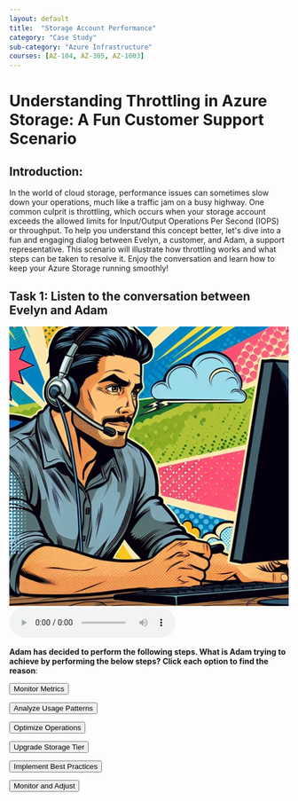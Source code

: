 ```yaml
---
layout: default
title:  "Storage Account Performance"
category: "Case Study"
sub-category: "Azure Infrastructure"
courses: [AZ-104, AZ-305, AZ-1003]
---
```

# Understanding Throttling in Azure Storage: A Fun Customer Support Scenario

## Introduction:

In the world of cloud storage, performance issues can sometimes slow down your operations, much like a traffic jam on a busy highway. One common culprit is throttling, which occurs when your storage account exceeds the allowed limits for Input/Output Operations Per Second (IOPS) or throughput. To help you understand this concept better, let's dive into a fun and engaging dialog between Evelyn, a customer, and Adam, a support representative. This scenario will illustrate how throttling works and what steps can be taken to resolve it. Enjoy the conversation and learn how to keep your Azure Storage running smoothly!


## Task 1: Listen to the conversation between Evelyn and Adam
<a href="./images/cc1.png">
  <img src="./images/cc1.png" alt="Evelyn talking to Adam over the phone">
</a>
<br>
<audio controls>
  <source src=" /iengage/project-files/case-study/Azure Infrastructure/videos/storageperformance.m4a" type="audio/mpeg"> 
  Your browser does not support the audio element.
</audio>


**Adam has decided to perform the following steps. What is Adam trying to achieve by performing the below steps? Click each option to find the reason**: 

   <button onclick="toggleSolution('solution1')">Monitor Metrics</button>
   <div id="solution1" style="display:none;">
     <p>The rep will start by checking the Azure Monitor metrics for the storage account, focusing on IOPS and throughput usage. This helps identify if the limits are being exceeded.</p>
   </div>

  <button onclick="toggleSolution('solution2')">Analyze Usage Patterns</button>
   <div id="solution2" style="display:none;">
     <p>They will look at the usage patterns to understand when and why the limits are being hit. This includes checking for any spikes in activity or inefficient operations.</p>
   </div>

   <button onclick="toggleSolution('solution3')">Optimize Operations</button>
   <div id="solution3" style="display:none;">
     <p>The rep will suggest optimizing the application's read/write operations. This could involve batching requests, reducing the frequency of operations, or optimizing the data access patterns.</p>
   </div>

   <button onclick="toggleSolution('solution4')">Upgrade Storage Tier</button>
   <div id="solution4" style="display:none;">
     <p>If the current storage tier is insufficient, the rep might recommend upgrading to a higher performance tier, such as Premium Storage, which offers higher IOPS and throughput limits.</p>
   </div>

   <button onclick="toggleSolution('solution5')">Implement Best Practices</button>
   <div id="solution5" style="display:none;">
     <p>They will ensure that best practices are being followed, such as using the appropriate storage tier for the workload, enabling caching where applicable, and optimizing network configurations.</p>
   </div>

  <button onclick="toggleSolution('solution6')">Monitor and Adjust</button>
   <div id="solution6" style="display:none;">
     <p>After making the necessary changes, the rep will continue to monitor the performance to ensure the issue is resolved and make further adjustments if needed.</p>
   </div>


   <script>
     function toggleSolution(id) {
  var element = document.getElementById(id);
  if (element.style.display === "none") {
    element.style.display = "block";
  } else {
    element.style.display = "none";
  }
}
   </script>
